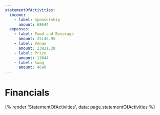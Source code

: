 ```yaml
---
statementOfActivities:
  income:
    - label: Sponsorship
      amount: 68644
  expenses:
    - label: Food and Beverage
      amount: 25145.95
    - label: Venue
      amount: 23821.28
    - label: Prize
      amount: 13844
    - label: Swag
      amount: 4690
---
```


# Financials

{% render 'StatementOfActivities', data: page.statementOfActivities %}